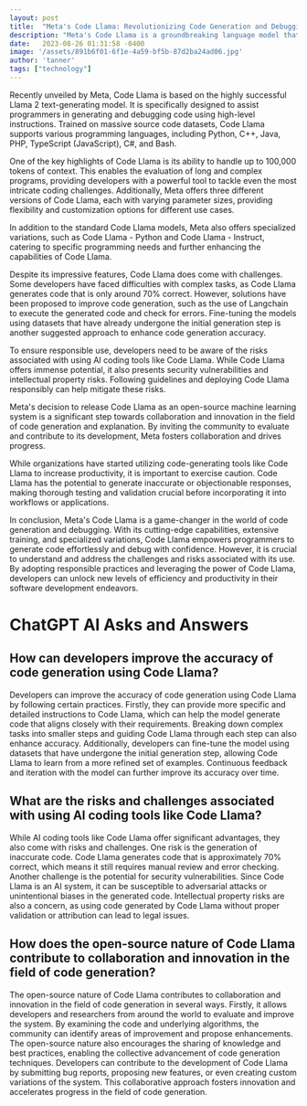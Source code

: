 ```yaml
---
layout: post
title:  "Meta's Code Llama: Revolutionizing Code Generation and Debugging"
description: "Meta's Code Llama is a groundbreaking language model that revolutionizes the way programmers generate and debug code. With its advanced capabilities and extensive training, Code Llama is set to transform the software development landscape."
date:   2023-08-26 01:31:58 -0400
image: '/assets/891b6f01-6f1e-4a59-bf5b-87d2ba24ad06.jpg'
author: 'tanner'
tags: ["technology"]
---
```


Recently unveiled by Meta, Code Llama is based on the highly successful Llama 2 text-generating model. It is specifically designed to assist programmers in generating and debugging code using high-level instructions. Trained on massive source code datasets, Code Llama supports various programming languages, including Python, C++, Java, PHP, TypeScript (JavaScript), C#, and Bash.

One of the key highlights of Code Llama is its ability to handle up to 100,000 tokens of context. This enables the evaluation of long and complex programs, providing developers with a powerful tool to tackle even the most intricate coding challenges. Additionally, Meta offers three different versions of Code Llama, each with varying parameter sizes, providing flexibility and customization options for different use cases.

In addition to the standard Code Llama models, Meta also offers specialized variations, such as Code Llama - Python and Code Llama - Instruct, catering to specific programming needs and further enhancing the capabilities of Code Llama.

Despite its impressive features, Code Llama does come with challenges. Some developers have faced difficulties with complex tasks, as Code Llama generates code that is only around 70% correct. However, solutions have been proposed to improve code generation, such as the use of Langchain to execute the generated code and check for errors. Fine-tuning the models using datasets that have already undergone the initial generation step is another suggested approach to enhance code generation accuracy.

To ensure responsible use, developers need to be aware of the risks associated with using AI coding tools like Code Llama. While Code Llama offers immense potential, it also presents security vulnerabilities and intellectual property risks. Following guidelines and deploying Code Llama responsibly can help mitigate these risks.

Meta's decision to release Code Llama as an open-source machine learning system is a significant step towards collaboration and innovation in the field of code generation and explanation. By inviting the community to evaluate and contribute to its development, Meta fosters collaboration and drives progress.

While organizations have started utilizing code-generating tools like Code Llama to increase productivity, it is important to exercise caution. Code Llama has the potential to generate inaccurate or objectionable responses, making thorough testing and validation crucial before incorporating it into workflows or applications.

In conclusion, Meta's Code Llama is a game-changer in the world of code generation and debugging. With its cutting-edge capabilities, extensive training, and specialized variations, Code Llama empowers programmers to generate code effortlessly and debug with confidence. However, it is crucial to understand and address the challenges and risks associated with its use. By adopting responsible practices and leveraging the power of Code Llama, developers can unlock new levels of efficiency and productivity in their software development endeavors.


# ChatGPT AI Asks and Answers
## How can developers improve the accuracy of code generation using Code Llama?
Developers can improve the accuracy of code generation using Code Llama by following certain practices. Firstly, they can provide more specific and detailed instructions to Code Llama, which can help the model generate code that aligns closely with their requirements. Breaking down complex tasks into smaller steps and guiding Code Llama through each step can also enhance accuracy. Additionally, developers can fine-tune the model using datasets that have undergone the initial generation step, allowing Code Llama to learn from a more refined set of examples. Continuous feedback and iteration with the model can further improve its accuracy over time.

## What are the risks and challenges associated with using AI coding tools like Code Llama?
While AI coding tools like Code Llama offer significant advantages, they also come with risks and challenges. One risk is the generation of inaccurate code. Code Llama generates code that is approximately 70% correct, which means it still requires manual review and error checking. Another challenge is the potential for security vulnerabilities. Since Code Llama is an AI system, it can be susceptible to adversarial attacks or unintentional biases in the generated code. Intellectual property risks are also a concern, as using code generated by Code Llama without proper validation or attribution can lead to legal issues.

## How does the open-source nature of Code Llama contribute to collaboration and innovation in the field of code generation?
The open-source nature of Code Llama contributes to collaboration and innovation in the field of code generation in several ways. Firstly, it allows developers and researchers from around the world to evaluate and improve the system. By examining the code and underlying algorithms, the community can identify areas of improvement and propose enhancements. The open-source nature also encourages the sharing of knowledge and best practices, enabling the collective advancement of code generation techniques. Developers can contribute to the development of Code Llama by submitting bug reports, proposing new features, or even creating custom variations of the system. This collaborative approach fosters innovation and accelerates progress in the field of code generation.

